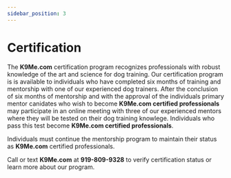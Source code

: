 ```yaml
---
sidebar_position: 3
---
```

# Certification
The **K9Me.com** certification program recognizes professionals with robust
knowledge of the art and science for dog training. Our certification program is
is available to individuals who have completed six months of training and
mentorship with one of our experienced dog trainers. After the conclusion of
six months of mentorship and with the approval of the individuals primary
mentor canidates who wish to become **K9Me.com certified professionals** may
participate in an online meeting with three of our experienced mentors where
they will be tested on their dog training knowlege. Individuals who pass this
test become **K9Me.com certified professionals**.

Individuals must continue the mentorship program to maintain their status as
**K9Me.com** certified professionals.

Call or text **K9Me.com** at **919-809-9328** to verify certification status or
learn more about our program.
